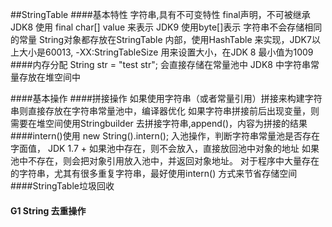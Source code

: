 ##StringTable 
 ####基本特性
    字符串,具有不可变特性
    final声明，不可被继承
    JDK8 使用 final char[] value 来表示
    JDK9 使用byte[]表示
    字符串不会存储相同的常量
    String对象都存放在StringTable 内部，使用HashTable 来实现，JDK7以上大小是60013,
    -XX:StringTableSize 用来设置大小，在JDK 8 最小值为1009
 ####内存分配
    String str = "test str"; 会直接存储在常量池中
    JDK8 中字符串常量存放在堆空间中
   
 ####基本操作
 ####拼接操作
     如果使用字符串（或者常量引用）拼接来构建字符串则直接存放在字符串常量池中，编译器优化
     如果字符串拼接前后出现变量，则需要在堆空间使用Stringbuilder 去拼接字符串,append()，内容为拼接的结果
 ####intern()使用
    new String().intern();
    入池操作，判断字符串常量池是否存在字面值，
    JDK 1.7 + 
     如果池中存在，则不会放入，直接放回池中对象的地址
     如果池中不存在，则会把对象引用放入池中，并返回对象地址。
    对于程序中大量存在的字符串，尤其有很多重复字符串，最好使用intern() 方式来节省存储空间
 ####StringTable垃圾回收
    
    
 #### G1 String 去重操作